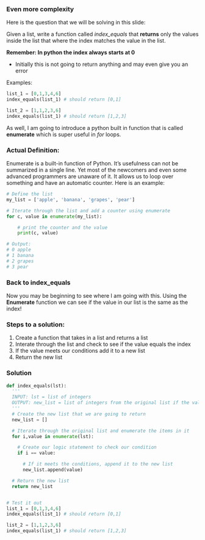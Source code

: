 ### Even more complexity

Here is the question that we will be solving in this slide:

Given a list, write a function called _index_equals_ that **returns** only the values inside the list that where the index matches the value in the list.

**Remember: In python the index always starts at 0**

- Initially this is not going to return anything and may even give you an error

Examples:
```python
list_1 = [0,1,3,4,6]
index_equals(list_1) # should return [0,1]

list_2 = [1,1,2,3,6]
index_equals(list_1) # should return [1,2,3]
```
As well, I am going to introduce a python built in function that is called **enumerate** which is super useful in _for_ loops.

### Actual Definition:
Enumerate is a built-in function of Python. It’s usefulness can not be summarized in a single line. Yet most of the newcomers and even some advanced programmers are unaware of it. It allows us to loop over something and have an automatic counter. Here is an example:

```python
# Define the list
my_list = ['apple', 'banana', 'grapes', 'pear']

# Iterate through the list and add a counter using enumerate
for c, value in enumerate(my_list):

    # print the counter and the value
    print(c, value)

# Output:
# 0 apple
# 1 banana
# 2 grapes
# 3 pear
```

### Back to index_equals
Now you may be beginning to see where I am going with this.  Using the **Enumerate** function we can see if the value in our list is the same as the index!  

### Steps to a solution:
1.  Create a function that takes in a list and returns a list
2.  Interate through the list and check to see if the value equals the index
3.  If the value meets our conditions add it to a new list
4.  Return the new list

### Solution
```python
def index_equals(lst):
  '''
  INPUT: lst = list of integers
  OUTPUT: new_list = list of integers from the original list if the value matches the index
  '''
  # Create the new list that we are going to return
  new_list = []

  # Iterate through the original list and enumerate the items in it
  for i,value in enumerate(lst):

    # Create our logic statement to check our condition
    if i == value:

      # If it meets the conditions, append it to the new list
      new_list.append(value)

  # Return the new list
  return new_list


# Test it out
list_1 = [0,1,3,4,6]
index_equals(list_1) # should return [0,1]

list_2 = [1,1,2,3,6]
index_equals(list_1) # should return [1,2,3]
```

